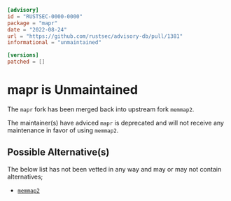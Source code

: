```toml
[advisory]
id = "RUSTSEC-0000-0000"
package = "mapr"
date = "2022-08-24"
url = "https://github.com/rustsec/advisory-db/pull/1381"
informational = "unmaintained"

[versions]
patched = []
```
# mapr is Unmaintained

The `mapr` fork has been merged back into upstream fork `memmap2`.

The maintainer(s) have adviced `mapr` is deprecated and will not
receive any maintenance in favor of using `memmap2`.

## Possible Alternative(s)

 The below list has not been vetted in any way and may or may not contain alternatives;

 - [`memmap2`](https://github.com/RazrFalcon/memmap2-rs)
